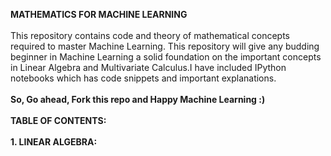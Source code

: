 

<b>MATHEMATICS FOR MACHINE LEARNING</b>
<br></br>
This repository contains code and theory of mathematical concepts required to master Machine Learning.
This repository will give any budding beginner in Machine Learning a solid foundation on the important concepts 
in Linear Algebra and Multivariate Calculus.I have included IPython notebooks which has code snippets and important
explanations.
<br></br>
<b>So, Go ahead, Fork this repo and Happy Machine Learning :)</b>
<br></br>
<b>TABLE OF CONTENTS: </b>
<br></br>
<b>1. LINEAR ALGEBRA: <b>
<br></br>


